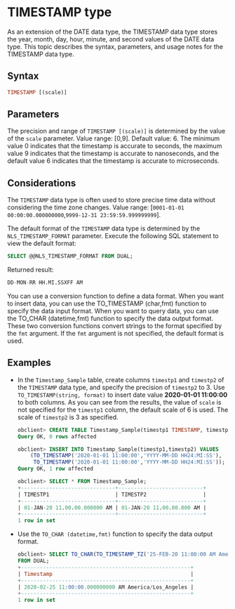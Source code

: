 # TIMESTAMP type

As an extension of the DATE data type, the TIMESTAMP data type stores the year, month, day, hour, minute, and second values of the DATE data type. This topic describes the syntax, parameters, and usage notes for the TIMESTAMP data type.

## Syntax

```sql
TIMESTAMP [(scale)]
```

## Parameters

The precision and range of `TIMESTAMP [(scale)]` is determined by the value of the `scale` parameter. Value range: [0,9]. Default value: 6. The minimum value 0 indicates that the timestamp is accurate to seconds, the maximum value 9 indicates that the timestamp is accurate to nanoseconds, and the default value 6 indicates that the timestamp is accurate to microseconds.

## Considerations

The `TIMESTAMP` data type is often used to store precise time data without considering the time zone changes. Value range: [`0001-01-01 00:00:00.000000000`,`9999-12-31 23:59:59.999999999`].

The default format of the `TIMESTAMP` data type is determined by the `NLS_TIMESTAMP_FORMAT` parameter. Execute the following SQL statement to view the default format:

```sql
SELECT @@NLS_TIMESTAMP_FORMAT FROM DUAL;
```

Returned result:

```sql
DD-MON-RR HH.MI.SSXFF AM
```

You can use a conversion function to define a data format. When you want to insert data, you can use the TO_TIMESTAMP (char,fmt) function to specify the data input format. When you want to query data, you can use the TO_CHAR (datetime,fmt) function to specify the data output format. These two conversion functions convert strings to the format specified by the `fmt` argument. If the `fmt` argument is not specified, the default format is used.

## Examples

* In the `Timestamp_Sample` table, create columns `timestp1` and `timestp2` of the `TIMESTAMP` data type, and specify the precision of `timestp2` to 3. Use `TO_TIMESTAMP(string, format)` to insert date value **2020-01-01 11:00:00** to both columns. As you can see from the results, the value of `scale` is not specified for the `timestp1` column, the default scale of 6 is used. The scale of `timestp2` is 3 as specified.

   ```sql
   obclient> CREATE TABLE Timestamp_Sample(timestp1 TIMESTAMP, timestp2 TIMESTAMP(3));
   Query OK, 0 rows affected

   obclient> INSERT INTO Timestamp_Sample(timestp1,timestp2) VALUES
       (TO_TIMESTAMP('2020-01-01 11:00:00','YYYY-MM-DD HH24:MI:SS'),
        TO_TIMESTAMP('2020-01-01 11:00:00','YYYY-MM-DD HH24:MI:SS'));
   Query OK, 1 row affected

   obclient> SELECT * FROM Timestamp_Sample;
   +------------------------------+---------------------------+
   | TIMESTP1                     | TIMESTP2                  |
   +------------------------------+---------------------------+
   | 01-JAN-20 11.00.00.000000 AM | 01-JAN-20 11.00.00.000 AM |
   +------------------------------+---------------------------+
   1 row in set
   ```

* Use the `TO_CHAR (datetime,fmt)` function to specify the data output format.

   ```sql
   obclient> SELECT TO_CHAR(TO_TIMESTAMP_TZ('25-FEB-20 11:00:00 AM America/Los_Angeles','DD-MON-RR HH:MI:SSXFF PM TZR'),'YYYY-MM-DD HH:MI:SSXFF PM TZR') Timestamp
   FROM DUAL;
   +------------------------------------------------------+
   | Timestamp                                            |
   +------------------------------------------------------+
   | 2020-02-25 11:00:00.000000000 AM America/Los_Angeles |
   +------------------------------------------------------+
   1 row in set
   ```
